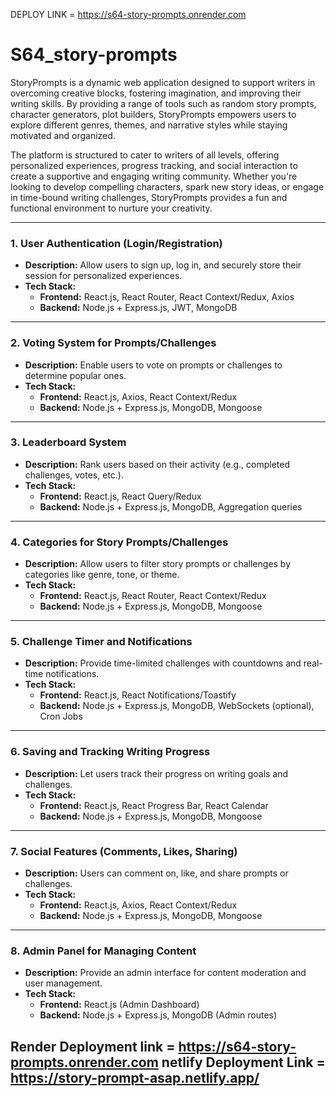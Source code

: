 DEPLOY LINK = https://s64-story-prompts.onrender.com

# S64_story-prompts
StoryPrompts is a dynamic web application designed to support writers in overcoming creative blocks, fostering imagination, and improving their writing skills. 
By providing a range of tools such as random story prompts, character generators, plot builders, StoryPrompts empowers users to explore different genres, themes, and narrative styles while staying motivated and organized.

The platform is structured to cater to writers of all levels, offering personalized experiences, progress tracking, and social interaction to create a supportive and engaging writing community. Whether you're looking to develop compelling characters, spark new story ideas, or engage in time-bound writing challenges, StoryPrompts provides a fun and functional environment to nurture your creativity.

---

### **1. User Authentication (Login/Registration)**
   - **Description:** Allow users to sign up, log in, and securely store their session for personalized experiences.
   - **Tech Stack:**
     - **Frontend:** React.js, React Router, React Context/Redux, Axios
     - **Backend:** Node.js + Express.js, JWT, MongoDB

---

### **2. Voting System for Prompts/Challenges**
   - **Description:** Enable users to vote on prompts or challenges to determine popular ones.
   - **Tech Stack:**
     - **Frontend:** React.js, Axios, React Context/Redux
     - **Backend:** Node.js + Express.js, MongoDB, Mongoose

---

### **3. Leaderboard System**
   - **Description:** Rank users based on their activity (e.g., completed challenges, votes, etc.).
   - **Tech Stack:**
     - **Frontend:** React.js, React Query/Redux
     - **Backend:** Node.js + Express.js, MongoDB, Aggregation queries

---

### **4. Categories for Story Prompts/Challenges**
   - **Description:** Allow users to filter story prompts or challenges by categories like genre, tone, or theme.
   - **Tech Stack:**
     - **Frontend:** React.js, React Router, React Context/Redux
     - **Backend:** Node.js + Express.js, MongoDB, Mongoose

---

### **5. Challenge Timer and Notifications**
   - **Description:** Provide time-limited challenges with countdowns and real-time notifications.
   - **Tech Stack:**
     - **Frontend:** React.js, React Notifications/Toastify
     - **Backend:** Node.js + Express.js, MongoDB, WebSockets (optional), Cron Jobs

---

### **6. Saving and Tracking Writing Progress**
   - **Description:** Let users track their progress on writing goals and challenges.
   - **Tech Stack:**
     - **Frontend:** React.js, React Progress Bar, React Calendar 
     - **Backend:** Node.js + Express.js, MongoDB, Mongoose

---

### **7. Social Features (Comments, Likes, Sharing)**
   - **Description:** Users can comment on, like, and share prompts or challenges.
   - **Tech Stack:**
     - **Frontend:** React.js, Axios, React Context/Redux
     - **Backend:** Node.js + Express.js, MongoDB, Mongoose

---

### **8. Admin Panel for Managing Content**
   - **Description:** Provide an admin interface for content moderation and user management.
   - **Tech Stack:**
     - **Frontend:** React.js (Admin Dashboard)
     - **Backend:** Node.js + Express.js, MongoDB (Admin routes)


Render Deployment link = https://s64-story-prompts.onrender.com
netlify Deployment Link = https://story-prompt-asap.netlify.app/
---
